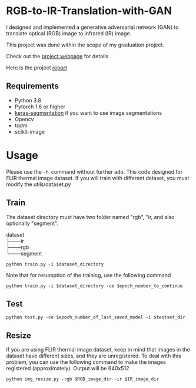 # RGB-to-IR-Translation-with-GAN

I designed and implemented a generative adversarial network (GAN) to translate optical (RGB) image to infrared (IR) image. 

This project was done within the scope of my graduation project.

Check out the [project webpage](https://eneserdo.github.io/RGB-to-IR-Translation-with-GAN/) for details

Here is the project [report](https://github.com/eneserdo/RGB-to-IR-Translation-with-GAN/blob/master/Graduation%20Project.pdf)

## Requirements

* Python 3.8
* Pytorch 1.6 or higher
* [keras-segmentation](https://github.com/divamgupta/image-segmentation-keras) if you want to use image segmentations 
* Opencv 
* tqdm
* scikit-image

# Usage

Please use the ```-h ```command without further ado. This code designed for FLIR thermal image dataset. If you will train with different dataset, you must modify the utils/dataset.py

## Train

The dataset directory must have two folder named "rgb", "ir, and also optionally "segment".

dataset  
├───ir  
├───rgb  
└───segment  
```
python train.py -i $dataset_directory
```

Note that for resumption of the training, use the following command

```
python train.py -i $dataset_directory -ce $epoch_number_to_continue
```



## Test

```
python test.py -ce $epoch_number_of_last_saved_model -i $testset_dir
```

## Resize

If you are using FLIR thermal image dataset, keep in mind that images in the dataset have different sizes, and they are unregistered.
To deal with this problem, you can use the following command to make the images registered (approximately). Output will be 640x512

```
python img_resize.py -rgb $RGB_image_dir -ir $IR_image_dir
```
